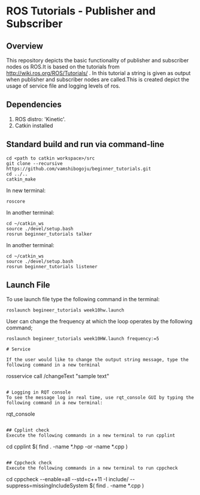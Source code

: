 # ROS Tutorials - Publisher and Subscriber


## Overview

This repository depicts the basic functionality of publisher and subscriber nodes os ROS.It is based on the tutorials from http://wiki.ros.org/ROS/Tutorials/ . In this tutorial a string is given as output when publisher and subscriber nodes are called.This is created depict the usage of service file and logging levels of ros.

## Dependencies
1) ROS distro: 'Kinetic'. 
2) Catkin installed

## Standard build and run via command-line
```
cd <path to catkin workspace>/src
git clone --recursive https://github.com/vamshibogoju/beginner_tutorials.git
cd ../..
catkin_make
```
In new terminal:
```
roscore
```
In another terminal:
```
cd ~/catkin_ws
source ./devel/setup.bash
rosrun beginner_tutorials talker
```

In another terminal:
```
cd ~/catkin_ws
source ./devel/setup.bash
rosrun beginner_tutorials listener
```
## Launch File
To use launch file type the following command in the terminal:
```
roslaunch begineer_tutorials week10hw.launch
```
User can change the frequency at which the loop operates by the following command;
```
roslaunch begineer_tutorials week10HW.launch frequency:=5

# Service

If the user would like to change the output string message, type the following command in a new terminal
```
rosservice call /changeText "sample text"
```

# Logging in RQT console
To see the message log in real time, use rqt_console GUI by typing the following command in a new terminal: 
```
rqt_console
```

## Cpplint check
Execute the following commands in a new terminal to run cpplint
```
cd  <path to repository>
cpplint $( find . -name \*.hpp -or -name \*.cpp )
```

## Cppcheck check
Execute the following commands in a new terminal to run cppcheck
```
cd <path to repository>
cppcheck --enable=all --std=c++11 -I include/ --suppress=missingIncludeSystem $( find . -name *.cpp )
```
